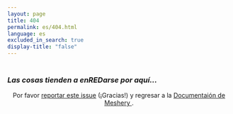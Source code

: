 ```yaml
---
layout: page
title: 404
permalink: es/404.html
language: es
excluded_in_search: true
display-title: "false"
---
```


<div>
  <h1  id="funny-message" style="font-weight:bold;margin-bottom:1.5em;" class="text-center noTOC"></h1>
  <h3 style="font-style:italic;" class="text-center noTOC">Las cosas tienden a enREDarse por aquí...</h3>
  <div style="text-align:center;" class="alert-info alert">Por favor <a href="https://github.com/layer5io/meshery/issues/new?assignees=&labels=docs&template=documentation.md&title=Docs:" target="_blank">reportar este issue</a> (¡Gracias!) y regresar a la <a href="{{ site.url }}">Documentaión de Meshery </a>.</div>
</div>
<script type="text/javascript">
var messages = [
  "Oh, no. Por favor perdone nuestro sitio enREDado.",
  "Oops. Por favor disculpe el enREDo.",
  "Parece que esta página no existe. ¡Qué enREDo!",
  "Por favor disculpe el enREDo."
];
var message = messages[Math.floor(Math.random()*messages.length)];
document.getElementById("funny-message").innerHTML = message;
</script>

